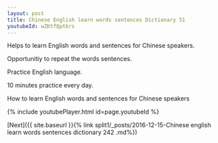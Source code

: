 ```yaml
---
layout: post
title: Chinese English learn words sentences Dictionary 51 
youtubeId: wZKtfQptkrs
---
```

 
 
Helps to learn English words and sentences for Chinese speakers.

Opportunitiy to repeat the words sentences. 

Practice English language. 
 
10 minutes practice every day. 
 
How to learn English words and sentences for Chinese speakers 
 
{% include youtubePlayer.html id=page.youtubeId %}
 
 
[Next]({{ site.baseurl }}{% link  split1/_posts/2016-12-15-Chinese english learn words sentences dictionary 242 .md%})
 
